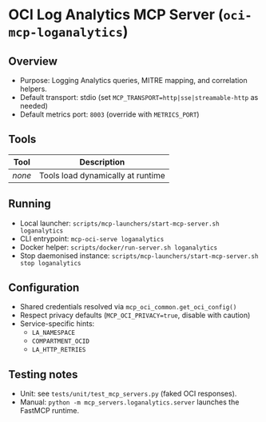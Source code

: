 # OCI Log Analytics MCP Server (`oci-mcp-loganalytics`)

## Overview
- Purpose: Logging Analytics queries, MITRE mapping, and correlation helpers.
- Default transport: stdio (set `MCP_TRANSPORT=http|sse|streamable-http` as needed)
- Default metrics port: `8003` (override with `METRICS_PORT`)

## Tools
| Tool | Description |
|------|-------------|
| _none_ | Tools load dynamically at runtime |

## Running
- Local launcher: `scripts/mcp-launchers/start-mcp-server.sh loganalytics`
- CLI entrypoint: `mcp-oci-serve loganalytics`
- Docker helper: `scripts/docker/run-server.sh loganalytics`
- Stop daemonised instance: `scripts/mcp-launchers/start-mcp-server.sh stop loganalytics`

## Configuration
- Shared credentials resolved via `mcp_oci_common.get_oci_config()`
- Respect privacy defaults (`MCP_OCI_PRIVACY=true`, disable with caution)
- Service-specific hints:
  - `LA_NAMESPACE`
  - `COMPARTMENT_OCID`
  - `LA_HTTP_RETRIES`

## Testing notes
- Unit: see `tests/unit/test_mcp_servers.py` (faked OCI responses).
- Manual: `python -m mcp_servers.loganalytics.server` launches the FastMCP runtime.

